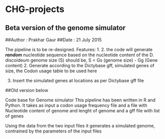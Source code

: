 # CHG-projects
## Beta version of the genome simulator
##Author : Prakhar Gaur
##Date : 21 July 2015

The pipeline is to be re-designed. 
Features:
1. 
2. the code will generate ***random*** nucleotide sequence based on the nucleotide content of the D. discoideum genome
		size (S) should be, S = Gs (genome size) - Gg (Gene content)
2. Generate according to the Dictybase gff, simulated genes of size, the Codon usage table to be used here

3. Insert the simulated genes at locations as per Dictybase gff file



##Old version below

Code base for Genome simulator
This pipeline has been written in R and Python.
It takes as input a codon usage frequency file and a file with Nucleotide content of genome and lenght of genome and a gff file with list of genes 

Using the data from the two input files it generates a simulated genome, contrained by the parameters of the input files
